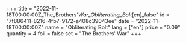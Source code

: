 +++
title = "2022-11-18T00:00:00Z_The_Brothers'_War_Obliterating_Bolt_[en]_false"
id = "7f886411-8216-4fb7-9172-a408c39043ee"
date = "2022-11-18T00:00:00Z"
name = "Obliterating Bolt"
lang = ["en"]
price = "0.09"
quantity = 4
foil = false
set = "The Brothers' War"
+++
